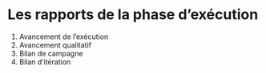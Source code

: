 
# Les rapports de la phase d’exécution

1. Avancement de l’exécution
2. Avancement qualitatif
3. Bilan de campagne
4. Bilan d’itération
<!--stackedit_data:
eyJoaXN0b3J5IjpbLTI5NDUwMTQwM119
-->
